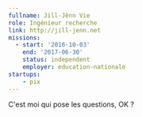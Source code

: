 ```yaml
---
fullname: Jill-Jênn Vie
role: Ingénieur recherche
link: http://jill-jenn.net
missions:
  - start: '2016-10-03'
    end: '2017-06-30'
    status: independent
    employer: education-nationale
startups:
    - pix
---
```


C'est moi qui pose les questions, OK ?
